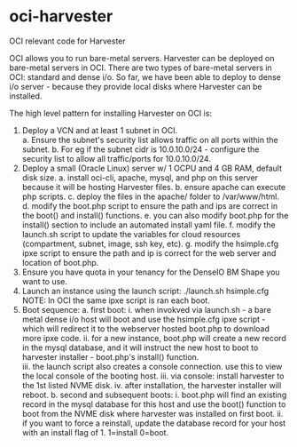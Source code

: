 # oci-harvester
OCI relevant code for Harvester


OCI allows you to run bare-metal servers. 
Harvester can be deployed on bare-metal servers in OCI. 
There are two types of bare-metal servers in OCI: standard and dense i/o. 
So far, we have been able to deploy to dense i/o server - because they provide local disks where Harvester can be installed. 

The high level pattern for installing Harvester on OCI is:
1. Deploy a VCN and at least 1 subnet in OCI.  
  a. Ensure the subnet's security list allows traffic on all ports within the subnet. 
  b. For eg if the subnet cidr is 10.0.10.0/24 - configure the security list to allow all traffic/ports for 10.0.10.0/24. 
2. Deploy a small (Oracle Linux) server w/ 1 OCPU and 4 GB RAM, default disk size. 
  a. install oci-cli, apache, mysql, and php on this server because it will be hosting Harvester files. 
  b. ensure apache can execute php scripts. 
  c. deploy the files in the apache/ folder to /var/www/html.  
  d. modify the boot.php script to ensure the path and ips are correct in the boot() and install() functions. 
  e. you can also modify boot.php for the install() section to include an automated install yaml file. 
  f. modify the launch.sh script to update the variables for cloud resources (compartment, subnet, image, ssh key, etc). 
  g. modify the hsimple.cfg ipxe script to ensure the path and ip is correct for the web server and location of boot.php. 
3. Ensure you have quota in your tenancy for the DenseIO BM Shape you want to use. 
4. Launch an instance using the launch script: ./launch.sh hsimple.cfg
NOTE: In OCI the same ipxe script is ran each boot. 
5. Boot sequence:
  a. first boot: 
    i. when invokved via launch.sh - a bare metal dense i/o host will boot and use the hsimple.cfg ipxe script - which will redirect it to the webserver hosted boot.php to download more ipxe code. 
    ii. for a new instance, boot.php will create a new record in the mysql database, and it will instruct the new host to boot to harvester installer - boot.php's install() function.   
    iii. the launch script also creates a console connection. use this to view the local console of the booting host. 
    iii. via console: install harvester to the 1st listed NVME disk. 
    iv. after installation, the harvester installer will reboot. 
  b. second and subsequent boots:
    i. boot.php will find an existing record in the mysql database for this host and use the boot() function to boot from the NVME disk where harvester was installed on first boot. 
    ii. if you want to force a reinstall, update the database record for your host with an install flag of 1. 1=install 0=boot. 
    
